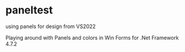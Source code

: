 # paneltest
using panels for design from VS2022

Playing around with Panels and colors in Win Forms for .Net Framework 4.7.2
